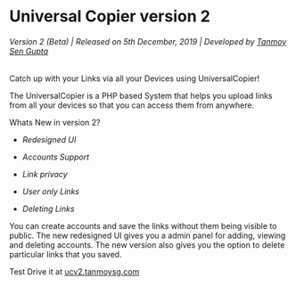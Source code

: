 # Universal Copier version 2

###### Version 2 (Beta) | Released on 5th December, 2019 | Developed by [Tanmoy Sen Gupta](http://tanmoysg.com) 

Catch up with your Links via all your Devices using UniversalCopier!

The UniversalCopier is a PHP based System that helps you upload links from all your devices so that you can access them from anywhere.


Whats New in version 2?

- *Redesigned UI*

- *Accounts Support*

- *Link privacy*

- *User only Links*

- *Deleting Links*


You can create accounts and save the links without them being visible to public. The new redesigned UI gives you a admin panel for adding, viewing and deleting accounts. The new version also gives you the option to delete particular links that you saved.

Test Drive it at [ucv2.tanmoysg.com](http://ucv2.tanmoysg.com)
